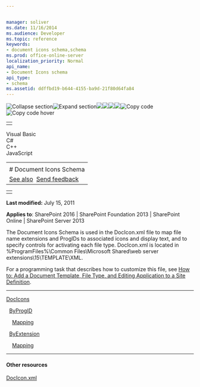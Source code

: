 ```yaml
---


manager: soliver
ms.date: 11/16/2014
ms.audience: Developer
ms.topic: reference
keywords:
- document icons schema,schema
ms.prod: office-online-server
localization_priority: Normal
api_name:
- Document Icons schema
api_type:
- schema
ms.assetid: ddffbd19-b644-4155-ba9d-21f80d64fa84
---
```


![Collapse
section](../icons/collapse_all.gif "Collapse section")![Expand
section](../icons/expand_all.gif "Expand section")![](../icons/collapse_all.gif)![](../icons/expand_all.gif)![](../icons/dropdown.gif)![](../icons/dropdownHover.gif)![Copy
code](../icons/copycode.gif "Copy code")![Copy code
hover](../icons/copycodeHighlight.gif "Copy code hover")
<table>
<tbody>
<tr class="odd">
<td align="left"></td>
</tr>
</tbody>
</table>

Visual Basic  
C\#  
C++  
JavaScript  

<table>
<tbody>
<tr class="odd">
<td align="left"><span id="runningHeaderText"></span></td>
</tr>
<tr class="even">
<td align="left"># Document Icons Schema</td>
</tr>
<tr class="odd">
<td align="left"><a href="#seeAlsoToggle">See also</a>  <span id="headfeedbackarea" class="feedbackhead"><a href="javascript:SubmitFeedback(&#39;docthis@Microsoft.com&#39;,&#39;&#39;,&#39;&#39;,&#39;&#39;,&#39;1.0.18082.1225&#39;,&#39;%0\dThank%20you%20for%20your%20feedback.%20The%20developer%20writing%20teams%20use%20your%20feedback%20to%20improve%20documentation.%20While%20we%20are%20reviewing%20your%20feedback,%20we%20may%20send%20you%20e-mail%20to%20ask%20for%20clarification%20or%20feedback%20on%20a%20solution.%20We%20do%20not%20use%20your%20e-mail%20address%20for%20any%20other%20purpose%20and%20we%20delete%20it%20after%20we%20finish%20our%20review.%0\AFor%20further%20information%20about%20the%20privacy%20policies%20of%20Microsoft,%20please%20see%20http://privacy.microsoft.com/en-us/default.aspx.%0\A%0\d&#39;,&#39;Customer%20feedback&#39;);">Send feedback</a></span></td>
</tr>
</tbody>
</table>

<table>
<colgroup>
<col width="100%" />
</colgroup>
<tbody>
<tr class="odd">
<td align="left"></td>
</tr>
</tbody>
</table>

**Last modified:** July 15, 2011

**Applies to**: SharePoint 2016 | SharePoint Foundation 2013 |
SharePoint Online | SharePoint Server 2013

The Document Icons Schema is used in the DocIcon.xml file to map file
name extensions and ProgIDs to associated icons and display text, and to
specify controls for activating each file type. DocIcon.xml is located
in %ProgramFiles%\\Common Files\\Microsoft Shared\\web server
extensions\\15\\TEMPLATE\\XML.

For a programming task that describes how to customize this file, see
[How to: Add a Document Template, File Type, and Editing Application to
a Site
Definition](http://msdn.microsoft.com/library/09503b28-df8c-4e22-b4f8-7272fd1dac2b(Office.15).aspx).


-----------------------------------------------------------------------------------------------------------------------------------------------------------------------------------------------------------

[DocIcons](docicons-element-document-icons.htm)

  [ByProgID](byprogid-element-document-icons.htm)

    [Mapping](mapping-element-document-icons.htm)

  [ByExtension](byextension-element-document-icons.htm)

    [Mapping](mapping-element-document-icons.htm)


-------------------------------------------------------------------------------------------------------------------------------------------------------------------------------------------

#### Other resources

[DocIcon.xml](http://msdn.microsoft.com/library/ef6acad0-0a1a-457c-bc9b-ff1e368e59fb(Office.15).aspx)








